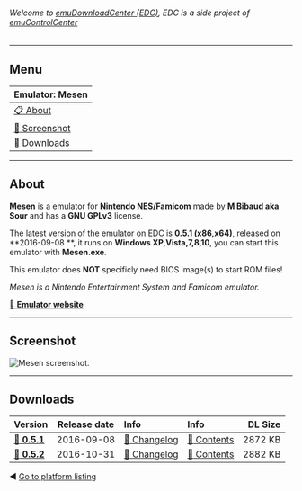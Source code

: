 ###### Welcome to [emuDownloadCenter (EDC)](https://github.com/PhoenixInteractiveNL/emuDownloadCenter/wiki/), EDC is a side project of [emuControlCenter](https://github.com/PhoenixInteractiveNL/emuControlCenter/wiki/)
***
## Menu
| **Emulator: Mesen** |
|:---------|
| [:clipboard: About](#about) |
| [:sunrise: Screenshot](#screenshot) |
| [:floppy_disk: Downloads](#downloads) |
***
## About
**Mesen** is a emulator for **Nintendo NES/Famicom** made by **M Bibaud aka Sour** and has a **GNU GPLv3** license.

The latest version of the emulator on EDC is **0.5.1 (x86,x64)**, released on **2016-09-08 **, it runs on **Windows XP,Vista,7,8,10**, you can start this emulator with **Mesen.exe**.

This emulator does **NOT** specificly need BIOS image(s) to start ROM files!

_Mesen is a Nintendo Entertainment System and Famicom emulator._

[:link: **Emulator website**](http://mesen.ca)
***
## Screenshot
![](https://raw.githubusercontent.com/PhoenixInteractiveNL/emuDownloadCenter/master/hooks/mesen/screen.jpg "Mesen screenshot.")
***
## Downloads
| Version  | Release date  | Info       | Info       | DL Size    |
|:---------|:-------------:|:-----------|:-----------|-----------:|
| [:floppy_disk: **0.5.1**](https://github.com/PhoenixInteractiveNL/edc-repo0004/raw/master/mesen/0.5.1.7z) | 2016-09-08 | [:page_facing_up: Changelog](https://github.com/PhoenixInteractiveNL/edc-repo0004/blob/master/mesen/0.5.1_changelog.txt) | [:mag_right: Contents](https://github.com/PhoenixInteractiveNL/edc-repo0004/blob/master/mesen/0.5.1_contents.txt) | 2872 KB |
| [:floppy_disk: **0.5.2**](https://github.com/PhoenixInteractiveNL/edc-repo0004/raw/master/mesen/0.5.2.7z) | 2016-10-31 | [:page_facing_up: Changelog](https://github.com/PhoenixInteractiveNL/edc-repo0004/blob/master/mesen/0.5.2_changelog.txt) | [:mag_right: Contents](https://github.com/PhoenixInteractiveNL/edc-repo0004/blob/master/mesen/0.5.2_contents.txt) | 2882 KB |

:arrow_backward: [Go to platform listing](https://github.com/PhoenixInteractiveNL/emuDownloadCenter/wiki/EDC-Platform-List)

